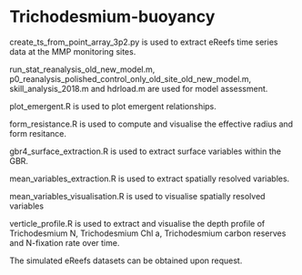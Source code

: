 # Trichodesmium-buoyancy

create_ts_from_point_array_3p2.py is used to extract eReefs time series data at the MMP monitoring sites.

run_stat_reanalysis_old_new_model.m, p0_reanalysis_polished_control_only_old_site_old_new_model.m, skill_analysis_2018.m and hdrload.m are used for model assessment.

plot_emergent.R is used to plot emergent relationships.

form_resistance.R is used to compute and visualise the effective radius and form resitance.

gbr4_surface_extraction.R is used to extract surface variables within the GBR.

mean_variables_extraction.R is used to extract spatially resolved variables.

mean_variables_visualisation.R is used to visualise spatially resolved variables

verticle_profile.R is used to extract and visualise the depth profile of Trichodesmium N, Trichodesmium Chl a, Trichodesmium carbon reserves and N-fixation rate over time.

The simulated eReefs datasets can be obtained upon request.  
